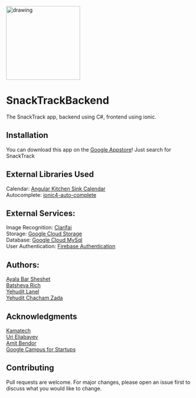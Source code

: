 <img src="https://github.com/BatshevaRich/SnackTrackFrontend/blob/master/project/src/assets/logo.png" alt="drawing" width="200"/>

# SnackTrackBackend
The SnackTrack app, backend using C#, frontend using ionic.
## Installation
You can download this app on the [Google Appstore](https://play.google.com)! Just search for SnackTrack
## External Libraries Used
Calendar: [Angular Kitchen Sink Calendar](https://mattlewis92.github.io/angular-calendar/#/kitchen-sink)
<br>
Autocomplete: [ionic4-auto-complete](https://ionic4-auto-complete.jrquick.com/)
## External Services:
Image Recognition: [Clarifai](https://www.clarifai.com/)
<br>
Storage: [Google Cloud Storage](https://cloud.google.com)
<br>
Database: [Google Cloud MySql](https://cloud.google.com/sql)
<br>
User Authentication: [Firebase Authentication](https://firebase.google.com/docs/reference/js/firebase.auth.Auth)
## Authors:
[Ayala Bar Sheshet](https://github.com/ayalabarsheshet)
<br>
[Batsheva Rich](https://github.com/BatshevaRich)
<br>
[Yehudit Lanel](https://github.com/yehuditlanel)
<br>
[Yehudit Chacham Zada](https://github.com/yehudit-hkz)
## Acknowledgments
[Kamatech](https://www.kamatech.org.il/)
<br>
[Uri Eliabayev](https://www.facebook.com/uri.eliabayev)
<br>
[Amit Bendor](https://amitbend.com/)
<br>
[Google Campus for Startups](https://www.campus.co/tel-aviv/en)
## Contributing
Pull requests are welcome. For major changes, please open an issue first to discuss what you would like to change.
